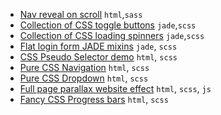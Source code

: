 * [Nav reveal on scroll](http://codepen.io/abergin/pen/xGXpQY) `html`,`sass`
* [Collection of CSS toggle buttons](http://codepen.io/vineethtr/pen/QbqMXE) `jade`,`scss`
* [Collection of CSS loading spinners](http://codepen.io/bernethe/pen/dorozd) `jade`,`scss`
* [Flat login form JADE mixins](http://codepen.io/andytran/pen/zGmMMv) `jade`, `scss`
* [CSS Pseudo Selector demo](http://codepen.io/rachel_web/pen/RPOxxR) `html`, `scss`
* [Pure CSS Navigation](http://codepen.io/rgg/pen/mJEOQJ) `html`, `scss`
* [Pure CSS Dropdown](http://codepen.io/rgg/pen/PqPdeq) `html`, `scss`
* [Full page parallax website effect](http://codepen.io/eehayman/pen/qdGZJr) `html`, `scss`, `js`
* [Fancy CSS Progress bars](http://codepen.io/rgg/pen/QbRyOq) `html`, `scss`
